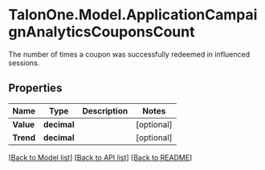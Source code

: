 # TalonOne.Model.ApplicationCampaignAnalyticsCouponsCount
The number of times a coupon was successfully redeemed in influenced sessions.
## Properties

Name | Type | Description | Notes
------------ | ------------- | ------------- | -------------
**Value** | **decimal** |  | [optional] 
**Trend** | **decimal** |  | [optional] 

[[Back to Model list]](../README.md#documentation-for-models) [[Back to API list]](../README.md#documentation-for-api-endpoints) [[Back to README]](../README.md)

